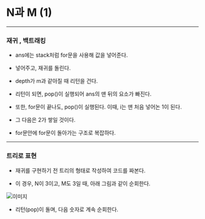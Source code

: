 # N과 M (1)

---

### 재귀 , 백트래킹

- ans에는 stack처럼 for문을 사용해 값을 넣어준다.

- 넣어주고, 재귀를 돌린다.

- depth가 m과 같아질 때 리턴을 건다.

- 리턴이 되면, pop()이 실행되어 ans의 맨 뒤의 요소가 빠진다.

- 또한, for문이 끝나도, pop()이 실행된다. 이때, i는 맨 처음 넣어논 1이 된다.

- 그 다음은 2가 쌓일 것이다.

- for문안에 for문이 돌아가는 구조로 복잡하다.

---

### 

### 트리로 표현

- 재귀를 구현하기 전 트리의 형태로 작성하여 코드를 짜본다.

- 이 경우, N이 3이고, M도 3일 때, 아래 그림과 같이 순회한다.

![이미지](https://img1.daumcdn.net/thumb/R1280x0/?scode=mtistory2&fname=https%3A%2F%2Fblog.kakaocdn.net%2Fdn%2FcJmTRj%2FbtrMd2K609V%2F8PKdv8gk1NITGv2dbcul00%2Fimg.jpg)

- 리턴(pop)이 돌며, 다음 숫자로 계속 순회한다.



